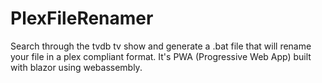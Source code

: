 # PlexFileRenamer

Search through the tvdb tv show and generate a .bat file that will rename your file in a plex compliant format.
It's PWA (Progressive Web App) built with blazor using webassembly.
